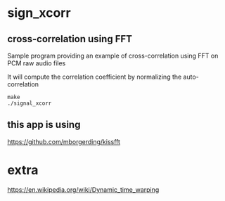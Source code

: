 # sign_xcorr

## cross-correlation using FFT
Sample program providing an example of cross-correlation using FFT on PCM raw audio files

It will compute the correlation coefficient by normalizing the auto-correlation

```
make
./signal_xcorr
```


## this app is using 
https://github.com/mborgerding/kissfft


# extra
https://en.wikipedia.org/wiki/Dynamic_time_warping

